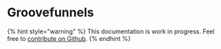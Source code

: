 # Groovefunnels

{% hint style="warning" %}
This documentation is work in progress. Feel free to [contribute on Github](https://github.com/surjithctly/web3forms-docs).
{% endhint %}

